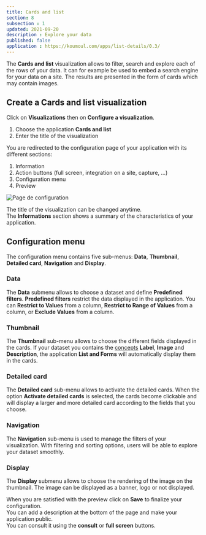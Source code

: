 ```yaml
---
title: Cards and list
section: 8
subsection : 1
updated: 2021-09-20
description : Explore your data
published: false
application : https://koumoul.com/apps/list-details/0.3/
---
```


The **Cards and list** visualization allows to filter, search and explore each of the rows of your data. It can for example be used to embed a search engine for your data on a site. The results are presented in the form of cards which may contain images.

## Create a Cards and list visualization

Click on **Visualizations** then on **Configure a visualization**.


1. Choose the application **Cards and list**
2. Enter the title of the visualization

<p>
</p>

You are redirected to the configuration page of your application with its different sections:  

1. Information
2. Action buttons (full screen, integration on a site, capture, ...)
3. Configuration menu
4. Preview

![Page de configuration](./images/user-guide/liste-et-fiches-config.jpg)

The title of the visualization can be changed anytime.  
The **Informations** section shows a summary of the characteristics of your application.

## Configuration menu
The configuration menu contains five sub-menus: **Data**, **Thumbnail**, **Detailed card**, **Navigation** and **Display**.

### Data  
The **Data** submenu allows to choose a dataset and define **Predefined filters**. **Predefined filters** restrict the data displayed in the application. You can **Restrict to Values** from a column, **Restrict to Range of Values** from a column, or **Exclude Values​​** from a column.  

### Thumbnail


The **Thumbnail** sub-menu allows to choose the different fields displayed in the cards. If your dataset you contains the [concepts](./user-guide/concept) **Label**, **Image** and **Description**, the application **List and Forms** will automatically display them in the cards.

### Detailed card

The **Detailed card** sub-menu allows to activate the detailed cards. When the option **Activate detailed cards** is selected, the cards become clickable and will display a larger and more detailed card according to the fields that you choose.

### Navigation

The **Navigation** sub-menu is used to manage the filters of your visualization. With filtering and sorting options, users will be able to explore your dataset smoothly.

### Display

The **Display** submenu allows to choose the rendering of the image on the thumbnail. The image can be displayed as a banner, logo or not displayed.

When you are satisfied with the preview click on **Save** to finalize your configuration.  
You can add a description at the bottom of the page and make your application public.  
You can consult it using the **consult** or **full screen** buttons.

